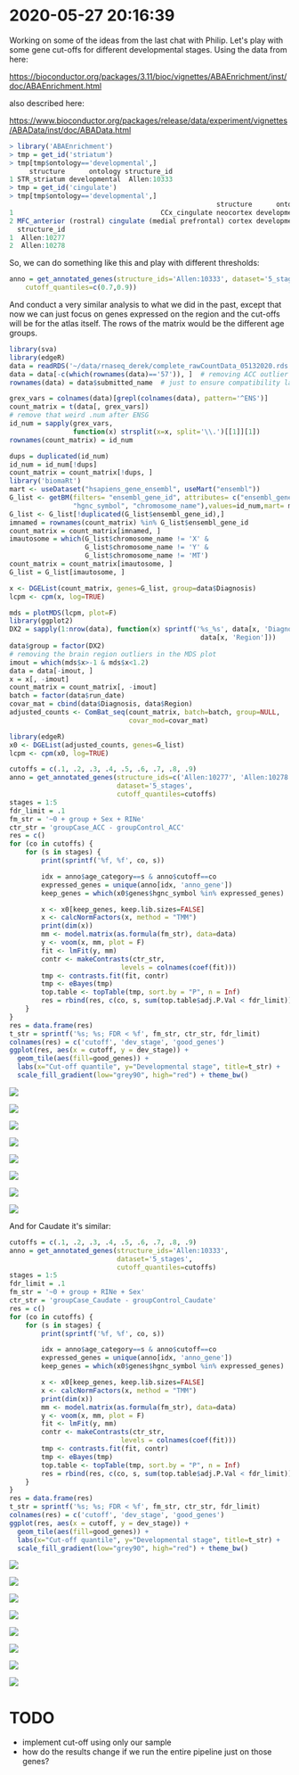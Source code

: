 # 2020-05-27 20:16:39

Working on some of the ideas from the last chat with Philip. Let's play with
some gene cut-offs for different developmental stages. Using the data from here:

https://bioconductor.org/packages/3.11/bioc/vignettes/ABAEnrichment/inst/doc/ABAEnrichment.html

also described here:

https://www.bioconductor.org/packages/release/data/experiment/vignettes/ABAData/inst/doc/ABAData.html

```r
> library('ABAEnrichment')
> tmp = get_id('striatum')
> tmp[tmp$ontology=='developmental',]
     structure      ontology structure_id
1 STR_striatum developmental  Allen:10333
> tmp = get_id('cingulate')
> tmp[tmp$ontology=='developmental',]
                                                    structure      ontology
1                                     CCx_cingulate neocortex developmental
2 MFC_anterior (rostral) cingulate (medial prefrontal) cortex developmental
  structure_id
1  Allen:10277
2  Allen:10278
```

So, we can do something like this and play with different thresholds:

```r
anno = get_annotated_genes(structure_ids='Allen:10333', dataset='5_stages', 
    cutoff_quantiles=c(0.7,0.9))
```

And conduct a very similar analysis to what we did in the past, except that now
we can just focus on genes expressed on the region and the cut-offs will be for
the atlas itself. The rows of the matrix would be the different age groups.

```r
library(sva)
library(edgeR)
data = readRDS('~/data/rnaseq_derek/complete_rawCountData_05132020.rds')
data = data[-c(which(rownames(data)=='57')), ]  # removing ACC outlier
rownames(data) = data$submitted_name  # just to ensure compatibility later

grex_vars = colnames(data)[grepl(colnames(data), pattern='^ENS')]
count_matrix = t(data[, grex_vars])
# remove that weird .num after ENSG
id_num = sapply(grex_vars,
                function(x) strsplit(x=x, split='\\.')[[1]][1])
rownames(count_matrix) = id_num

dups = duplicated(id_num)
id_num = id_num[!dups]
count_matrix = count_matrix[!dups, ]
library('biomaRt')
mart <- useDataset("hsapiens_gene_ensembl", useMart("ensembl"))
G_list <- getBM(filters= "ensembl_gene_id", attributes= c("ensembl_gene_id",
                "hgnc_symbol", "chromosome_name"),values=id_num,mart= mart)
G_list <- G_list[!duplicated(G_list$ensembl_gene_id),]
imnamed = rownames(count_matrix) %in% G_list$ensembl_gene_id
count_matrix = count_matrix[imnamed, ]
imautosome = which(G_list$chromosome_name != 'X' &
                   G_list$chromosome_name != 'Y' &
                   G_list$chromosome_name != 'MT')
count_matrix = count_matrix[imautosome, ]
G_list = G_list[imautosome, ]

x <- DGEList(count_matrix, genes=G_list, group=data$Diagnosis)
lcpm <- cpm(x, log=TRUE)

mds = plotMDS(lcpm, plot=F)
library(ggplot2)
DX2 = sapply(1:nrow(data), function(x) sprintf('%s_%s', data[x, 'Diagnosis'],
                                                data[x, 'Region']))
data$group = factor(DX2)
# removing the brain region outliers in the MDS plot
imout = which(mds$x>-1 & mds$x<1.2)
data = data[-imout, ]
x = x[, -imout]
count_matrix = count_matrix[, -imout]
batch = factor(data$run_date)
covar_mat = cbind(data$Diagnosis, data$Region)
adjusted_counts <- ComBat_seq(count_matrix, batch=batch, group=NULL,
                              covar_mod=covar_mat)

library(edgeR)
x0 <- DGEList(adjusted_counts, genes=G_list)
lcpm <- cpm(x0, log=TRUE)

cutoffs = c(.1, .2, .3, .4, .5, .6, .7, .8, .9)
anno = get_annotated_genes(structure_ids=c('Allen:10277', 'Allen:10278'),
                           dataset='5_stages',
                           cutoff_quantiles=cutoffs)
stages = 1:5
fdr_limit = .1
fm_str = '~0 + group + Sex + RINe'
ctr_str = 'groupCase_ACC - groupControl_ACC'
res = c()
for (co in cutoffs) {
    for (s in stages) {
        print(sprintf('%f, %f', co, s))

        idx = anno$age_category==s & anno$cutoff==co
        expressed_genes = unique(anno[idx, 'anno_gene'])
        keep_genes = which(x0$genes$hgnc_symbol %in% expressed_genes)

        x <- x0[keep_genes, keep.lib.sizes=FALSE]
        x <- calcNormFactors(x, method = "TMM")
        print(dim(x))
        mm <- model.matrix(as.formula(fm_str), data=data)
        y <- voom(x, mm, plot = F)
        fit <- lmFit(y, mm)
        contr <- makeContrasts(ctr_str,
                            levels = colnames(coef(fit)))
        tmp <- contrasts.fit(fit, contr)
        tmp <- eBayes(tmp)
        top.table <- topTable(tmp, sort.by = "P", n = Inf)
        res = rbind(res, c(co, s, sum(top.table$adj.P.Val < fdr_limit)))
    }
}
res = data.frame(res)
t_str = sprintf('%s; %s; FDR < %f', fm_str, ctr_str, fdr_limit)
colnames(res) = c('cutoff', 'dev_stage', 'good_genes')
ggplot(res, aes(x = cutoff, y = dev_stage)) + 
  geom_tile(aes(fill=good_genes)) + 
  labs(x="Cut-off quantile", y="Developmental stage", title=t_str) + 
  scale_fill_gradient(low="grey90", high="red") + theme_bw()
```

![](images/2020-05-27-21-07-02.png)

![](images/2020-05-27-21-07-27.png)

![](images/2020-05-27-21-12-32.png)

![](images/2020-05-27-21-12-54.png)

![](images/2020-05-27-21-16-31.png)

![](images/2020-05-27-21-16-43.png)

![](images/2020-05-27-21-19-38.png)

![](images/2020-05-27-21-19-47.png)

And for Caudate it's similar:

```r
cutoffs = c(.1, .2, .3, .4, .5, .6, .7, .8, .9)
anno = get_annotated_genes(structure_ids='Allen:10333',
                           dataset='5_stages',
                           cutoff_quantiles=cutoffs)
stages = 1:5
fdr_limit = .1
fm_str = '~0 + group + RINe + Sex'
ctr_str = 'groupCase_Caudate - groupControl_Caudate'
res = c()
for (co in cutoffs) {
    for (s in stages) {
        print(sprintf('%f, %f', co, s))

        idx = anno$age_category==s & anno$cutoff==co
        expressed_genes = unique(anno[idx, 'anno_gene'])
        keep_genes = which(x0$genes$hgnc_symbol %in% expressed_genes)

        x <- x0[keep_genes, keep.lib.sizes=FALSE]
        x <- calcNormFactors(x, method = "TMM")
        print(dim(x))
        mm <- model.matrix(as.formula(fm_str), data=data)
        y <- voom(x, mm, plot = F)
        fit <- lmFit(y, mm)
        contr <- makeContrasts(ctr_str,
                            levels = colnames(coef(fit)))
        tmp <- contrasts.fit(fit, contr)
        tmp <- eBayes(tmp)
        top.table <- topTable(tmp, sort.by = "P", n = Inf)
        res = rbind(res, c(co, s, sum(top.table$adj.P.Val < fdr_limit)))
    }
}
res = data.frame(res)
t_str = sprintf('%s; %s; FDR < %f', fm_str, ctr_str, fdr_limit)
colnames(res) = c('cutoff', 'dev_stage', 'good_genes')
ggplot(res, aes(x = cutoff, y = dev_stage)) + 
  geom_tile(aes(fill=good_genes)) + 
  labs(x="Cut-off quantile", y="Developmental stage", title=t_str) + 
  scale_fill_gradient(low="grey90", high="red") + theme_bw()
```

![](images/2020-05-27-21-23-55.png)

![](images/2020-05-27-21-24-03.png)

![](images/2020-05-27-21-27-17.png)

![](images/2020-05-27-21-27-28.png)

![](images/2020-05-27-21-30-51.png)

![](images/2020-05-27-21-31-03.png)

![](images/2020-05-27-21-33-52.png)

![](images/2020-05-27-21-34-08.png)


# TODO
* implement cut-off using only our sample
* how do the results change if we run the entire pipeline just on those genes?

  